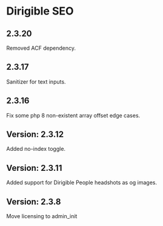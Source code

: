 # Dirigible SEO

## 2.3.20

Removed ACF dependency.

## 2.3.17

Sanitizer for text inputs.

## 2.3.16

Fix some php 8 non-existent array offset edge cases.

## Version: 2.3.12

Added no-index toggle.

## Version: 2.3.11

Added support for Dirigible People headshots as og images.

## Version: 2.3.8

Move licensing to admin_init
